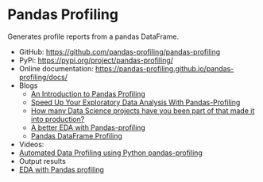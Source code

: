 # Pandas Profiling

Generates profile reports from a pandas DataFrame.

- GitHub: https://github.com/pandas-profiling/pandas-profiling
- PyPi: https://pypi.org/project/pandas-profiling/
- Online documentation: https://pandas-profiling.github.io/pandas-profiling/docs/
- Blogs
  - [An Introduction to Pandas Profiling](https://medium.com/analytics-vidhya/pandas-profiling-5ecd0b977ecd) 
  - [Speed Up Your Exploratory Data Analysis With Pandas-Profiling](https://towardsdatascience.com/speed-up-your-exploratory-data-analysis-with-pandas-profiling-88b33dc53625?_branch_match_id=link-742488093403333754&gi=ad2d5df94cd7) 
  - [How many Data Science projects have you been part of that made it into production?](https://www.linkedin.com/pulse/how-many-data-science-projects-have-you-been-part-made-michal-mucha/?trackingId=oIhUO3WgSrS4x5FE%2B1FL4g%3D%3D)
  - [A better EDA with Pandas-profiling](https://towardsdatascience.com/a-better-eda-with-pandas-profiling-e842a00e1136)
  - [Pandas DataFrame Profiling](https://www.linkedin.com/pulse/pandas-dataframe-profiling-ibrahim-abualhaol/?trackingId=F39YFVt9SgSDJRvjywm84A%3D%3D)
- Videos:
 - [Automated Data Profiling using Python pandas-profiling](https://www.linkedin.com/posts/kunaal-naik_pandas-data-machinlearning-activity-6589539400747716608-UkL2)
- Output results
 - [EDA with Pandas profiling](https://www.linkedin.com/posts/avishek-bhattacharjee-86661811_titanic-pandas-profiling-activity-6593729557243752448-iFxD)
